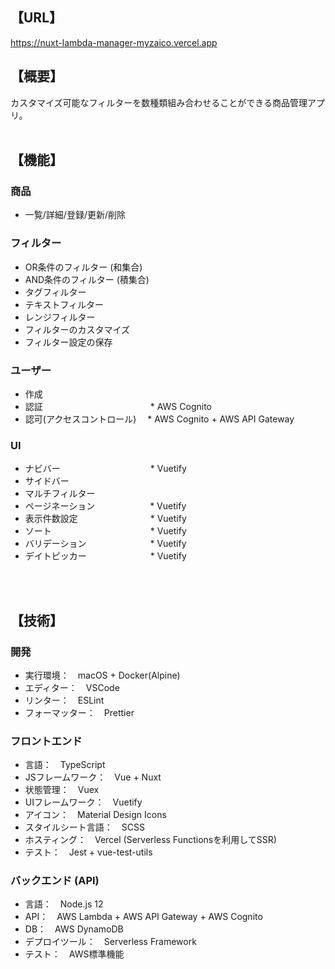 ## 【URL】
https://nuxt-lambda-manager-myzaico.vercel.app

## 【概要】
カスタマイズ可能なフィルターを数種類組み合わせることができる商品管理アプリ。
<br>
<br>

## 【機能】
### 商品
- 一覧/詳細/登録/更新/削除

### フィルター
- OR条件のフィルター (和集合)
- AND条件のフィルター (積集合)
- タグフィルター
- テキストフィルター
- レンジフィルター
- フィルターのカスタマイズ
- フィルター設定の保存

### ユーザー
- 作成
- 認証 　　　　　　　　　　　　* AWS Cognito
- 認可(アクセスコントロール)　 * AWS Cognito + AWS API Gateway

### UI
- ナビバー　　　　　　　　　　 * Vuetify
- サイドバー
- マルチフィルター
- ページネーション　　　　　　 * Vuetify
- 表示件数設定　　　　　　　　 * Vuetify
- ソート　　　　　　　　　　　 * Vuetify
- バリデーション　　　　　　　 * Vuetify
- デイトピッカー　　　　　　　 * Vuetify
<br>
<br>

## 【技術】
### 開発
- 実行環境：　macOS + Docker(Alpine)
- エディター：　VSCode
- リンター：　ESLint
- フォーマッター：　Prettier

### フロントエンド
- 言語：　TypeScript
- JSフレームワーク：　Vue + Nuxt
- 状態管理：　Vuex
- UIフレームワーク：　Vuetify
- アイコン：　Material Design Icons
- スタイルシート言語：　SCSS
- ホスティング：　Vercel (Serverless Functionsを利用してSSR)
- テスト：　Jest + vue-test-utils

### バックエンド (API)
- 言語：　Node.js 12
- API：　AWS Lambda + AWS API Gateway + AWS Cognito
- DB：　AWS DynamoDB
- デプロイツール：　Serverless Framework
- テスト：　AWS標準機能